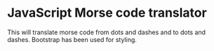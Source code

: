 # JavaScript Morse code translator

This will translate morse code from dots and dashes and to dots and dashes. Bootstrap has been used for styling.
